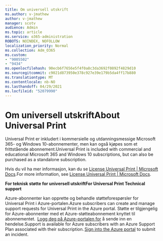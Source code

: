 ```yaml
---
title: Om universell utskrift
ms.author: v-jmathew
author: v-jmathew
manager: scotv
audience: Admin
ms.topic: article
ms.service: o365-administration
ROBOTS: NOINDEX, NOFOLLOW
localization_priority: Normal
ms.collection: Adm_O365
ms.custom:
- "9005502"
- "9434"
ms.openlocfilehash: 90ecb6f7656e5f4f0a8c3da3692f0892f4829d10
ms.sourcegitcommit: c9021d873950e378c927e39e179b5da4ff17b880
ms.translationtype: MT
ms.contentlocale: nb-NO
ms.lasthandoff: 04/29/2021
ms.locfileid: "52079990"
---
```

# <a name="about-universal-print"></a><span data-ttu-id="421e6-102">Om universell utskrift</span><span class="sxs-lookup"><span data-stu-id="421e6-102">About Universal Print</span></span>

<span data-ttu-id="421e6-103">Universal Print er inkludert i kommersielle og utdanningsmessige Microsoft 365- og Windows 10-abonnementer, men kan også kjøpes som et frittstående abonnement.</span><span class="sxs-lookup"><span data-stu-id="421e6-103">Universal Print is included with commercial and educational Microsoft 365 and Windows 10 subscriptions, but can also be purchased as a standalone subscription.</span></span>

<span data-ttu-id="421e6-104">Hvis du vil ha mer informasjon, kan du se [License Universal Print | Microsoft Docs](https://docs.microsoft.com/universal-print/fundamentals/universal-print-license).</span><span class="sxs-lookup"><span data-stu-id="421e6-104">For more information, see [License Universal Print | Microsoft Docs](https://docs.microsoft.com/universal-print/fundamentals/universal-print-license).</span></span>

<span data-ttu-id="421e6-105">**For teknisk støtte for universell utskrift**</span><span class="sxs-lookup"><span data-stu-id="421e6-105">**For Universal Print Technical support**</span></span>

<span data-ttu-id="421e6-106">Azure-abonnenter kan opprette og behandle støtteforespørsler for Universal Print i Azure-portalen.</span><span class="sxs-lookup"><span data-stu-id="421e6-106">Azure subscribers can create and manage support requests for Universal Print in the Azure portal.</span></span> <span data-ttu-id="421e6-107">Støtte er tilgjengelig for Azure-abonnenter med et Azure-støtteabonnement knyttet til abonnementet.  [Logg deg på Azure-portalen for](https://ms.portal.azure.com/#blade/Microsoft_Azure_Support/HelpAndSupportBlade/newsupportrequest) å sende inn en hendelse.</span><span class="sxs-lookup"><span data-stu-id="421e6-107">Support is available for Azure subscribers with an Azure Support Plan associated with their subscription. [Sign into the Azure portal](https://ms.portal.azure.com/#blade/Microsoft_Azure_Support/HelpAndSupportBlade/newsupportrequest) to submit an incident.</span></span>
